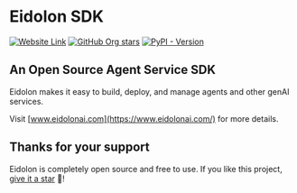 # Eidolon SDK
[![Website Link](https://img.shields.io/badge/EidolonAI.com-grey)](https://www.eidolonai.com/docs/introduction/)
[![GitHub Org stars](https://img.shields.io/github/stars/eidolon-ai?style=flat&logo=github)](https://github.com/eidolon-ai/eidolon)
[![PyPI - Version](https://img.shields.io/github/actions/workflow/status/eidolon-ai/eidolon/test.yml?style=flat&label=test)](https://github.com/eidolon-ai/eidolon)

## An Open Source Agent Service SDK


Eidolon makes it easy to build, deploy, and manage agents and other genAI services.

Visit [www.eidolonai.com](https://www.eidolonai.com/) for more details.

## Thanks for your support

Eidolon is completely open source and free to use. If you like this project, [give it a star](https://github.com/eidolon-ai/eidolon) 🌟!
